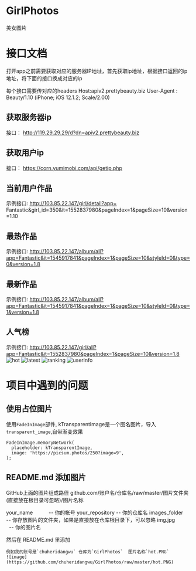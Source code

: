 # GirlPhotos
美女图片

# 接口文档
打开app之前需要获取对应的服务器IP地址，首先获取ip地址，根据接口返回的ip地址，将下面的接口换成对应的ip

每个接口需要传对应的headers
Host:apiv2.prettybeauty.biz
User-Agent : Beauty/1.10 (iPhone; iOS 12.1.2; Scale/2.00)

## 获取服务器ip
接口： http://119.29.29.29/d?dn=apiv2.prettybeauty.biz

## 获取用户ip
接口： https://corn.yumimobi.com/api/getip.php

## 当前用户作品
 示例接口: http://103.85.22.147/girl/detail?app= Fantastic&girl_id=350&it=1552837980&pageIndex=1&pageSize=10&version=1.10
 
## 最热作品
  示例接口: http://103.85.22.147/album/all?app=Fantastic&it=1545917841&pageIndex=1&pageSize=10&styleId=0&type=0&version=1.8
 
## 最新作品
  示例接口: http://103.85.22.147/album/all?app=Fantastic&it=1545917841&pageIndex=1&pageSize=10&styleId=0&type=1&version=1.8
  
## 人气榜
  示例接口: http://103.85.22.147/girl/all?app=Fantastic&it=1552837980&pageIndex=1&pageSize=10&version=1.8 
  ![hot](https://github.com/chuheridangwu/GirlPhotos/raw/master/hot.PNG)
  ![latest](https://github.com/chuheridangwu/GirlPhotos/raw/master/latest.PNG)
  ![ranking](https://github.com/chuheridangwu/GirlPhotos/raw/master/ranking.PNG)
  ![userinfo](https://github.com/chuheridangwu/GirlPhotos/raw/master/userinfo.PNG)
  
# 项目中遇到的问题

## 使用占位图片

使用`FadeInImage`部件, kTransparentImage是一个图名图片，导入`transparent_image`,自带渐变效果

```
FadeInImage.memoryNetwork(
  placeholder: kTransparentImage,
  image: 'https://picsum.photos/250?image=9',
);
```

## README.md 添加图片
 
GitHub上面的图片组成路径 github.com/账户名/仓库名/raw/master/图片文件夹(直接放在根目录可忽略)/图片名称 

your_name           -- 你的帐号
your_repository 		-- 你的仓库名
images_folder     	-- 你存放图片的文件夹，如果是直接放在仓库根目录下，可以忽略
img.jpg             -- 你的图片名

然后在 README.md 里添加

```
例如我的账号是`chuheridangwu` 仓库为`GirlPhotos`  图片名称`hot.PNG`
![image](https://github.com/chuheridangwu/GirlPhotos/raw/master/hot.PNG)
```
